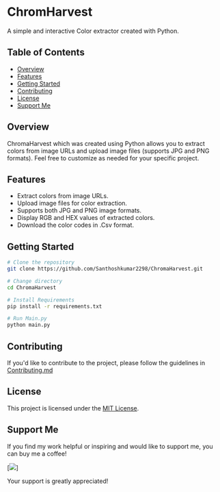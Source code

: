 # ChromHarvest

A simple and interactive Color extractor created with Python.

## Table of Contents

- [Overview](#overview)
- [Features](#features)
- [Getting Started](#getting-started)
- [Contributing](#contributing)
- [License](#license)
- [Support Me](#support)

## Overview

ChromaHarvest which was created using Python allows you to extract colors from image URLs and upload image files (supports JPG and PNG formats). Feel free to customize as needed for your specific project.

## Features

- Extract colors from image URLs.
- Upload image files for color extraction.
- Supports both JPG and PNG image formats.
- Display RGB and HEX values of extracted colors.
- Download the color codes in .Csv format.


## Getting Started
```bash
# Clone the repository
git clone https://github.com/Santhoshkumar2298/ChromaHarvest.git

# Change directory
cd ChromaHarvest

# Install Requirements
pip install -r requirements.txt

# Run Main.py
python main.py

```

## Contributing

If you'd like to contribute to the project, please follow the guidelines in [Contributing.md](CONTRIBUTING.md)

## License

This project is licensed under the [MIT License](LICENSE.md).

## Support Me

If you find my work helpful or inspiring and would like to support me, you can buy me a coffee!

[<a href="https://www.buymeacoffee.com/santhoshkumar2298"><img src="https://img.buymeacoffee.com/button-api/?text=Buy me a coffee&emoji=☕&slug=santhoshkumar2298&button_colour=c800ff&font_colour=ffffff&font_family=Bree&outline_colour=ffffff&coffee_colour=FFDD00" /></a>]

Your support is greatly appreciated!
